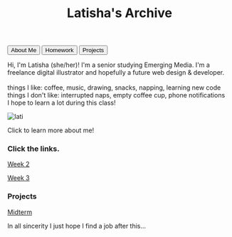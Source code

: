 <!DOCTYPE html>
<html lang="en">
<head>
    <meta charset="UTF-8">
    <meta http-equiv="X-UA-Compatible" content="IE=edge">
    <meta name="viewport" content="width=device-width, initial-scale=1.0">
    <title>Latisha's Archive</title>
    <link rel="stylesheet" href="style.css">
    <script src="https://ajax.googleapis.com/ajax/libs/jquery/3.2.1/jquery.min.js"></script>
</head>

<body>
  <header>
    <div>
        <h1>Latisha's Archive</h1>
    </div>
  </header>

<div class="tab">
  <button class="tablinks" onclick="openTab(event, 'About Me')">About Me</button>
  <button class="tablinks" onclick="openTab(event, 'Homework')">Homework</button>
  <button class="tablinks" onclick="openTab(event, 'Projects')">Projects</button>
</div>

<div id="About Me" class="tabcontent">
  <div  class="main">
     <div id="hidden"class="col">
       <p class="description">
         Hi, I'm Latisha (she/her)! I'm a senior
        studying Emerging Media.
        I'm a freelance digital illustrator
        and hopefully a future web design &
        developer.
        <br>
        <br>
        things I like:
        coffee,
        music,
        drawing,
        snacks,
        napping,
        learning new code
        <br>
        things I don't like:
        interrupted naps,
        empty coffee cup,
        phone notifications
        <br>
        I hope to learn a lot during this class!</p>
      </div>
      <div id="icon" class="me">
      <img src="Me.jpg"
       alt="lati" >
       <p class="clickfor" onclick="myFunction()">Click to learn more about me!</p>
     </div>
     </div>
</div>

<div id="Homework" class="tabcontent">
  <h3>Click the links.</h3>
  <p>
    <a href="../week2/index.html" class="mylinks">Week 2</a>
  </p>
   <p>
    <a href="../week03/index.html" class="mylinks">Week 3</a>
  </p>
</div>

<div id="Projects" class="tabcontent">
  <h3>Projects</h3>
  <p><a href="../week06/anime_test.html" class="mylinks">Midterm</a></p>
</div>

  <footer>
       <div>
         In all sincerity I just hope I find a job after this...
       </div>
     </footer>

<script>
function openTab(evt, TabName) {
  var i, tabcontent, tablinks;
  tabcontent = document.getElementsByClassName("tabcontent");
  for (i = 0; i < tabcontent.length; i++) {
    tabcontent[i].style.display = "none";
  }
  tablinks = document.getElementsByClassName("tablinks");
  for (i = 0; i < tablinks.length; i++) {
    tablinks[i].className = tablinks[i].className.replace(" active", "");
  }
  document.getElementById(TabName).style.display = "block";
  evt.currentTarget.className += " active";
}

      $(document).ready(function(){
         $('#icon').click(function() {
           $('#hidden').toggle("slide");
         });
     });




</script>
   
</body>
</html>
